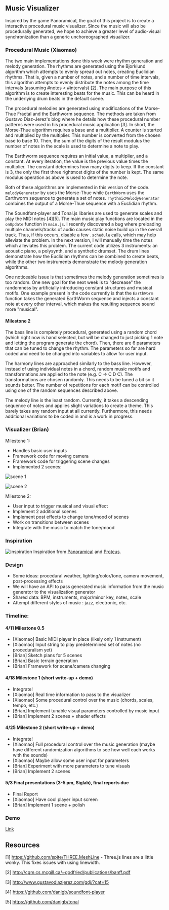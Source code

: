 ## Music Visualizer

Inspired by the game Panoramical, the goal of this project is to create a interactive procedural music visualizer. Since the music will also be procedurally generated, we hope to achieve a greater level of audio-visual synchronization than a generic unchoreographed visualizer.

### Procedural Music (Xiaomao)
The two main implementations done this week were rhythm generation and melody generation. The rhythms are generated using the Bjorklund algorithm which attempts to evenly spread out notes, creating Euclidian rhythms. That is, given a number of notes, and a number of time intervals, this algorithm attempts to evenly distribute the notes among the time intervals (assuming #notes < #intervals) [2]. The main purpose of this algorithm is to create interesting beats for the music.  This can be heard in the underlying drum beats in the default scene.

The procedural melodies are generated using modifications of the Morse-Thue Fractal and the Earthworm sequence. The methods are taken from Gustavo Diaz-Jerez's blog where he details how these procedural number patterns were used in his procedural music application [3]. In short, the Morse-Thue algorithm requires a base and a multiplier. A counter is started and multiplied by the multiplier.  This number is converted from the chosen base to base 10. Then, the sum of the digits of the result modulus the number of notes in the scale is used to determine a note to play.

The Earthworm sequence requires an initial value, a multiplier, and a constant. At every iteration, the value is the previous value times the multiplier. The constant determines how many digits to keep. If the constant is 3, the only the first three rightmost digits of the number is kept. The same modulus operation as above is used to determine the note.

Both of these algorithms are implemented in this version of the code. `melodyGenerator` by uses the Morse-Thue while `EarthWorm` uses the Earthworm sequence to generate a set of notes. `rhythmicMelodyGenerator` combines the output of a Morse-Thue sequence with a Euclidian rhythm.

The Soundfont-player and Tonal.js libaries are used to generate scales and play the MIDI notes [4][5]. The main music play functions are located in the `onUpdate` function in `main.js`. I recently discovered a bug where preloading multiple channels/tracks of audio causes static noise build up in the overall track.  Thus, if this occurs, disable a few `.schedule` calls, which may help alleviate the problem.  In the next version, I will manually time the notes which alleviates this problem.  The current code utilizes 3 instruments: an acoustic piano, a polysynth, and a synthetic drumset. The drum lines demonstrate how the Euclidian rhythms can be combined to create beats, while the other two instruments demonstrate the melody generation algorithms.

One noticeable issue is that sometimes the melody generation sometimes is too random. One new goal for the next week is to "decrease" the randomness by artificially introducing constant structures and musical motifs. One example present in the code currently is that the `EarthWorm` function takes the generated EarthWorm sequence and injects a constant note at every other interval, which makes the resulting sequence sound more "musical".

#### Milestone 2
The bass line is completely procedural, generated using a random chord (which right now is hand selected, but will be changed to just picking 1 note and letting the program generate the chord). Then, there are 6 parameters that can be tuned to change the rhythm.  The parameters so far are hard coded and need to be changed into variables to allow for user input.

The harmony lines are approached similarly to the bass line. However, instead of using individual notes in a chord, random music motifs and transformations are applied to the note (e.g. C -> C D C).  The transformations are chosen randomly. This needs to be tuned a bit so it sounds better. The number of repetitions for each motif can be controlled using one of the random sequences described above.

The melody line is the least random. Currently, it takes a descending sequence of notes and applies slight variations to create a theme. This barely takes any random input at all currently. Furthermore, this needs additional variations to be coded in and is a work in progress.


### Visualizer (Brian)
Milestone 1:

* Handles basic user inputs
* Framework code for moving camera
* Framework code for triggering scene changes
* Implemented 2 scenes:

![scene 1](http://i.imgur.com/2ZfjrG1.png)

![scene 2](http://i.imgur.com/vTInVNX.png)

Milestone 2:

* User input to trigger musical and visual effect
* Implement 2 additional scenes
* Implement post effects to change tone/mood of scenes
* Work on transitions between scenes
* Integrate with the music to match the tone/mood

### Inspiration
![inspiration](http://i.imgur.com/qFGr4vh.png)
Inspiration from [Panoramical](http://panoramic.al/) and [Proteus](http://twistedtreegames.com/proteus/).

### Design
* Some ideas: procedural weather, lighting/color/tone, camera movement, post-processing effects
* We will have an API to pass generated music information from the music generator to the visualization generator
* Shared data: BPM, instruments, major/minor key, notes, scale
* Attempt different styles of music : jazz, electronic, etc.

### Timeline:
#### 4/11 Milestone 0.5
* [Xiaomao] Basic MIDI player in place (likely only 1 instrument)
* [Xiaomao] Input string to play predetermined set of notes (no proceduralism yet)
* [Brian] Sketch plans for 5 scenes
* [Brian] Basic terrain generation
* [Brian] Framework for scene/camera changing
#### 4/18 Milestone 1 (short write-up + demo)
* Integrate!
* [Xiaomao] Real time information to pass to the visualizer
* [Xiaomao] Some procedural control over the music (chords, scales, tempo, etc.)
* [Brian] Implement tunable visual parameters controlled by music input
* [Brian] Implement 2 scenes + shader effects
#### 4/25 Milestone 2 (short write-up + demo)
* Integrate!
* [Xiaomao] Full procedural control over the music generation (maybe have different randomization algorithms to see how well each works with the sounds)
* [Xiaomao] Maybe allow some user input for parameters
* [Brian] Experiment with more parameters to tune visuals
* [Brian] Implement 2 scenes
#### 5/3 Final presentations (3-5 pm, Siglab), final reports due
* Final Report
* [Xiaomao] Have cool player input screen
* [Brian] Implement 1 scene + polish

### Demo
[Link](https://xnieamo.github.io/Final-Project/)

## Resources
[1] https://github.com/spite/THREE.MeshLine - Three.js lines are a little wonky. This fixes issues with using linewidth.

[2] http://cgm.cs.mcgill.ca/~godfried/publications/banff.pdf

[3] http://www.gustavodiazjerez.com/gdj/?cat=15

[4] https://github.com/danigb/soundfont-player

[5] https://github.com/danigb/tonal

